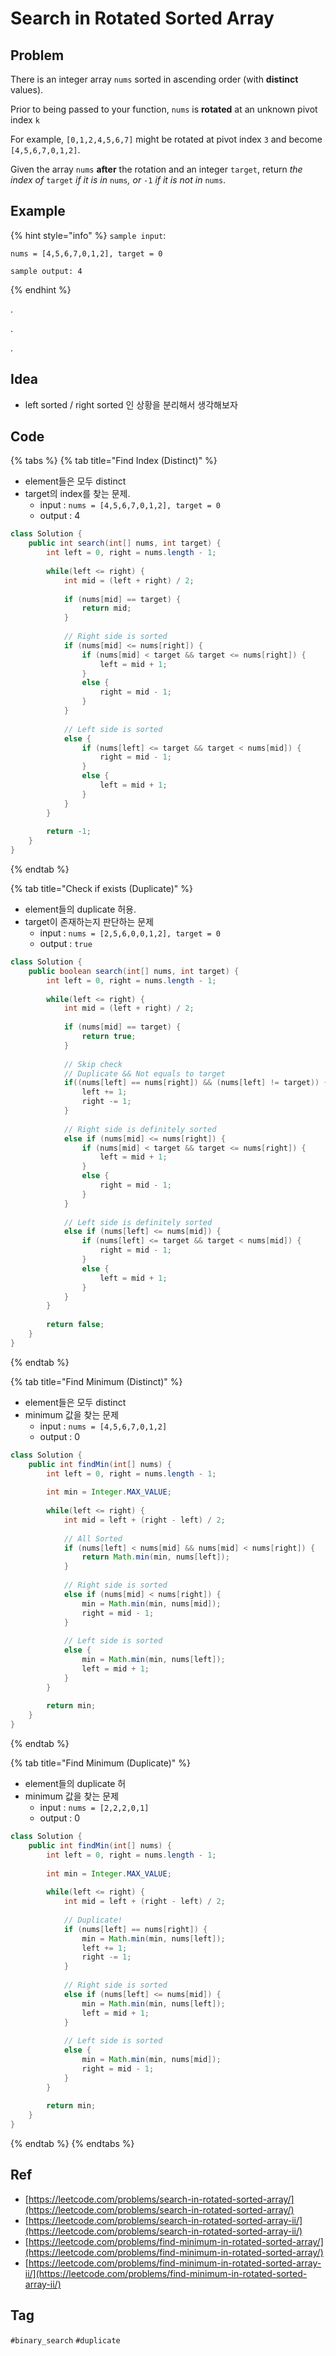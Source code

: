 # Search in Rotated Sorted Array

## Problem

There is an integer array `nums` sorted in ascending order \(with **distinct** values\).

Prior to being passed to your function, `nums` is **rotated** at an unknown pivot index `k`

 For example, `[0,1,2,4,5,6,7]` might be rotated at pivot index `3` and become `[4,5,6,7,0,1,2]`.

 Given the array `nums` **after** the rotation and an integer `target`, return _the index of_ `target` _if it is in_ `nums`_, or_ `-1` _if it is not in_ `nums`.

## Example

{% hint style="info" %}
`sample input`: 

```
nums = [4,5,6,7,0,1,2], target = 0
```

```
sample output: 4
```
{% endhint %}



.

.

.



## Idea

* left sorted / right sorted 인 상황을 분리해서 생각해보자

## Code 

{% tabs %}
{% tab title="Find Index \(Distinct\)" %}
* element들은 모두 distinct
* target의 index를 찾는 문제.
  * input : `nums = [4,5,6,7,0,1,2], target = 0`
  * output : 4

```java
class Solution {
    public int search(int[] nums, int target) {
        int left = 0, right = nums.length - 1;
        
        while(left <= right) {
            int mid = (left + right) / 2;
            
            if (nums[mid] == target) {
                return mid;
            }
            
            // Right side is sorted
            if (nums[mid] <= nums[right]) {
                if (nums[mid] < target && target <= nums[right]) {
                    left = mid + 1;
                }
                else {
                    right = mid - 1;
                }
            }
            
            // Left side is sorted
            else {
                if (nums[left] <= target && target < nums[mid]) {
                    right = mid - 1;
                }
                else {
                    left = mid + 1;
                }
            }
        }
        
        return -1;
    }
}
```
{% endtab %}

{% tab title="Check if exists \(Duplicate\)" %}
* element들의 duplicate 허용.
* target이 존재하는지 판단하는 문제
  * input : `nums = [2,5,6,0,0,1,2], target = 0`
  * output : `true`

```java
class Solution {
    public boolean search(int[] nums, int target) {
        int left = 0, right = nums.length - 1;
        
        while(left <= right) {
            int mid = (left + right) / 2;
            
            if (nums[mid] == target) {
                return true;
            }
            
            // Skip check
            // Duplicate && Not equals to target
            if((nums[left] == nums[right]) && (nums[left] != target)) {
                left += 1;
                right -= 1;
            }
            
            // Right side is definitely sorted
            else if (nums[mid] <= nums[right]) {
                if (nums[mid] < target && target <= nums[right]) {
                    left = mid + 1;
                }
                else {
                    right = mid - 1;
                }
            }
            
            // Left side is definitely sorted
            else if (nums[left] <= nums[mid]) {
                if (nums[left] <= target && target < nums[mid]) {
                    right = mid - 1;
                }
                else {
                    left = mid + 1;
                }
            }
        }
        
        return false;
    }
}
```
{% endtab %}

{% tab title="Find Minimum \(Distinct\)" %}
* element들은 모두 distinct
* minimum 값을 찾는 문제
  * input : `nums = [4,5,6,7,0,1,2]`
  * output : 0

```java
class Solution {
    public int findMin(int[] nums) {
        int left = 0, right = nums.length - 1;
        
        int min = Integer.MAX_VALUE;
        
        while(left <= right) {
            int mid = left + (right - left) / 2;
            
            // All Sorted
            if (nums[left] < nums[mid] && nums[mid] < nums[right]) {
                return Math.min(min, nums[left]);
            }
            
            // Right side is sorted
            else if (nums[mid] < nums[right]) {
                min = Math.min(min, nums[mid]);
                right = mid - 1;
            }
            
            // Left side is sorted
            else {
                min = Math.min(min, nums[left]);
                left = mid + 1;
            }
        }
        
        return min;
    }
}
```
{% endtab %}

{% tab title="Find Minimum \(Duplicate\)" %}
* element들의 duplicate 허
* minimum 값을 찾는 문제
  * input : `nums = [2,2,2,0,1]`
  * output : 0

```java
class Solution {
    public int findMin(int[] nums) {
        int left = 0, right = nums.length - 1;
        
        int min = Integer.MAX_VALUE;
        
        while(left <= right) {
            int mid = left + (right - left) / 2;
        
            // Duplicate!    
            if (nums[left] == nums[right]) {
                min = Math.min(min, nums[left]);
                left += 1;
                right -= 1;
            }
            
            // Right side is sorted
            else if (nums[left] <= nums[mid]) {
                min = Math.min(min, nums[left]);
                left = mid + 1;
            }
            
            // Left side is sorted
            else {
                min = Math.min(min, nums[mid]);
                right = mid - 1;
            }
        }
        
        return min;
    }
}
```
{% endtab %}
{% endtabs %}

## Ref

* [https://leetcode.com/problems/search-in-rotated-sorted-array/](https://leetcode.com/problems/search-in-rotated-sorted-array/)
* [https://leetcode.com/problems/search-in-rotated-sorted-array-ii/](https://leetcode.com/problems/search-in-rotated-sorted-array-ii/)
* [https://leetcode.com/problems/find-minimum-in-rotated-sorted-array/](https://leetcode.com/problems/find-minimum-in-rotated-sorted-array/)
* [https://leetcode.com/problems/find-minimum-in-rotated-sorted-array-ii/](https://leetcode.com/problems/find-minimum-in-rotated-sorted-array-ii/)





## Tag

`#binary_search` `#duplicate`

